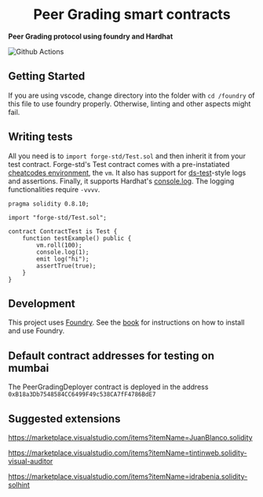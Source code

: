 # <h1 align="center"> Peer Grading smart contracts </h1>

**Peer Grading protocol using foundry and Hardhat**

![Github Actions](https://github.com/foundry-rs/forge-template/workflows/CI/badge.svg)

## Getting Started

If you are using vscode, change directory into the folder with `cd /foundry` of this file to use foundry properly.
Otherwise, linting and other aspects might fail.

## Writing tests

All you need is to `import forge-std/Test.sol` and then inherit it from your test contract. Forge-std's Test contract comes with a pre-instatiated [cheatcodes environment](https://book.getfoundry.sh/cheatcodes/), the `vm`. It also has support for [ds-test](https://book.getfoundry.sh/reference/ds-test.html)-style logs and assertions. Finally, it supports Hardhat's [console.log](https://github.com/brockelmore/forge-std/blob/master/src/console.sol). The logging functionalities require `-vvvv`.

```solidity
pragma solidity 0.8.10;

import "forge-std/Test.sol";

contract ContractTest is Test {
    function testExample() public {
        vm.roll(100);
        console.log(1);
        emit log("hi");
        assertTrue(true);
    }
}
```

## Development

This project uses [Foundry](https://getfoundry.sh). See the [book](https://book.getfoundry.sh/getting-started/installation.html) for instructions on how to install and use Foundry.

## Default contract addresses for testing on mumbai

The PeerGradingDeployer contract is deployed in the address `0xB18a3Db7548584CC6499F49c538CA7fF4786BdE7`

## Suggested extensions

https://marketplace.visualstudio.com/items?itemName=JuanBlanco.solidity

https://marketplace.visualstudio.com/items?itemName=tintinweb.solidity-visual-auditor

https://marketplace.visualstudio.com/items?itemName=idrabenia.solidity-solhint
